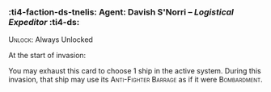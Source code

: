 ### :ti4-faction-ds-tnelis: **Agent**: Davish S'Norri – _Logistical Expeditor_ :ti4-ds:
<span style="font-variant:small-caps;">Unlock</span>: Always Unlocked

At the start of invasion:

You may exhaust this card to choose 1 ship in the active system. During this invasion, that ship may use its <span style="font-variant:small-caps;">Anti-Fighter Barrage</span> as if it were <span style="font-variant:small-caps;">Bombardment</span>.
